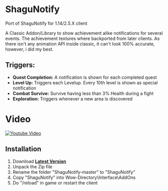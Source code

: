 # ShaguNotify

Port of ShaguNotify for 1.14/2.5.X client

A Classic Addon/Library to show achievement alike notifications for several events. The achievement textures where backported from later clients. As there isn't any animation API inside classic, it can't look 100% accurate, however, i did my best.

## Triggers:

- **Quest Completion:** A notification is shown for each completed quest
- **Level Up:** Triggers each Levelup. Every 10th level is shown as special notification
- **Combat Survive:** Survive having less than 3% Health during a fight
- **Exploration:** Triggers whenever a new area is discovered

# Video
[![Youtube Video](https://img.youtube.com/vi/_PXG04rTotw/0.jpg)](https://www.youtube.com/watch?v=_PXG04rTotw)


## Installation
1. Download **[Latest Version](https://github.com/Lihvar/ShaguNotify/archive/master.zip)**
2. Unpack the Zip file
3. Rename the folder "ShaguNotify-master" to "ShaguNotify"
4. Copy "ShaguNotify" into Wow-Directory\Interface\AddOns
5. Do "/reload" in game or restart the client

